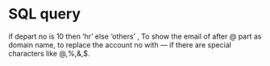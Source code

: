 # SQL query 
 if depart no is 10 then ‘hr’ else ‘others’ , To show the email of after @ part as domain name, to replace the account no with — if there are special characters like @,%,&,$.
